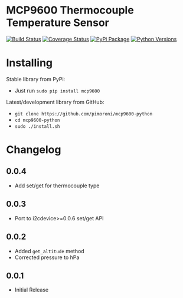# MCP9600 Thermocouple Temperature Sensor

[![Build Status](https://shields.io/github/workflow/status/pimoroni/mcp9600-python/Python%20Tests.svg)](https://github.com/pimoroni/mcp9600-python/actions/workflows/test.yml)
[![Coverage Status](https://coveralls.io/repos/github/pimoroni/mcp9600-python/badge.svg?branch=master)](https://coveralls.io/github/pimoroni/mcp9600-python?branch=master)
[![PyPi Package](https://img.shields.io/pypi/v/mcp9600.svg)](https://pypi.python.org/pypi/mcp9600)
[![Python Versions](https://img.shields.io/pypi/pyversions/mcp9600.svg)](https://pypi.python.org/pypi/mcp9600)


# Installing

Stable library from PyPi:

* Just run `sudo pip install mcp9600`

Latest/development library from GitHub:

* `git clone https://github.com/pimoroni/mcp9600-python`
* `cd mcp9600-python`
* `sudo ./install.sh`



# Changelog

0.0.4
-----

* Add set/get for thermocouple type

0.0.3
-----

* Port to i2cdevice>=0.0.6 set/get API

0.0.2
-----

* Added `get_altitude` method
* Corrected pressure to hPa

0.0.1
-----

* Initial Release
